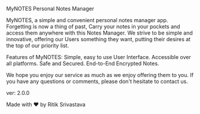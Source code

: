 MyNOTES
Personal Notes Manager

MyNOTES, a simple and convenient personal notes manager app. Forgetting is now a thing of past, Carry your notes in your pockets and access them anywhere with this Notes Manager. We strive to be simple and innovative, offering our Users something they want, putting their desires at the top of our priority list.

Features of MyNOTES:
Simple, easy to use User Interface.
Accessible over all platforms.
Safe and Secured.
End-to-End Encrypted Notes.

We hope you enjoy our service as much as we enjoy offering them to you. If you have any questions or comments, please don't hesitate to contact us.

ver: 2.0.0



Made with ❤ by Ritik Srivastava




































